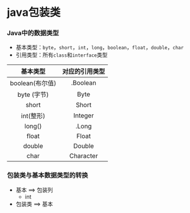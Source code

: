 # java包装类

### Java中的数据类型

- 基本类型：`byte`，`short`，`int`，`long`，`boolean`，`float`，`double`，`char`
- 引用类型：所有`class`和`interface`类型



|    基本类型     | 对应的引用类型 |
| :-------------: | :------------: |
| boolean(布尔值) |    .Boolean    |
|   byte (字节)   |      Byte      |
|      short      |     Short      |
|    int(整形)    |    Integer     |
|     long()      |     .Long      |
|      float      |     Float      |
|     double      |     Double     |
|      char       |   Character    |



### 包装类与基本数据类型的转换

- 基本 ==> 包装列
  - int
- 包装类 ==> 基本 
